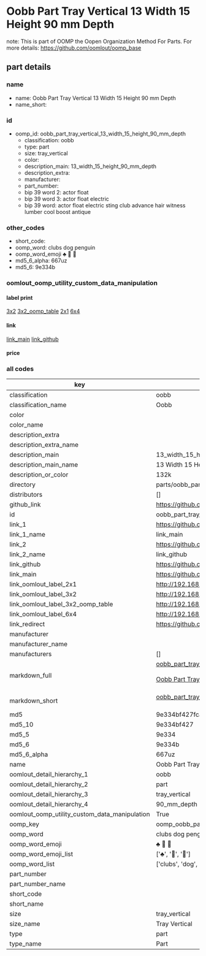 # Oobb Part Tray Vertical 13 Width 15 Height 90 mm Depth  

note: This is part of OOMP the Oopen Organization Method For Parts. For more details: https://github.com/oomlout/oomp_base

##  part details
  







### name
* name: Oobb Part Tray Vertical 13 Width 15 Height 90 mm Depth
* name_short: 
### id
* oomp_id: oobb_part_tray_vertical_13_width_15_height_90_mm_depth
  * classification: oobb
  * type: part
  * size: tray_vertical
  * color: 
  * description_main: 13_width_15_height_90_mm_depth
  * description_extra: 
  * manufacturer: 
  * part_number: 
  * bip 39 word 2: actor float
  * bip 39 word 3: actor float electric
  * bip 39 word: actor float electric sting club advance hair witness lumber cool boost antique

### other_codes
* short_code: 
* oomp_word: clubs dog penguin
* oomp_word_emoji :clubs: :dog: :penguin:
* md5_6_alpha: 667uz
* md5_6: 9e334b






### oomlout_oomp_utility_custom_data_manipulation
#### label print
[3x2](http://192.168.1.245:1112/?label=oomp%20667uz)
[3x2_oomp_table](http://192.168.1.108:1112/?label=oomp%20667uz)
[2x1](http://192.168.1.242:1112/?label=oomp%20667uz)
[6x4](http://192.168.1.55:1112/?label=oomp%20667uz)    

#### link

[link_main](https://github.com/oomlout/oomlout_oomp_version_1_messy/tree/main/parts/oobb_part_tray_vertical_13_width_15_height_90_mm_depth) [link_github](https://github.com/oomlout/oomlout_oomp_version_1_messy/tree/main/parts/oobb_part_tray_vertical_13_width_15_height_90_mm_depth)                             

#### price







### all codes 
| key | value |  
| --- | --- |  
| classification | oobb |  
| classification_name | Oobb |  
| color |  |  
| color_name |  |  
| description_extra |  |  
| description_extra_name |  |  
| description_main | 13_width_15_height_90_mm_depth |  
| description_main_name | 13 Width 15 Height 90 mm Depth |  
| description_or_color | 132k |  
| directory | parts/oobb_part_tray_vertical_13_width_15_height_90_mm_depth |  
| distributors | [] |  
| github_link | https://github.com/oomlout/oomlout_oomp_part_src/tree/main/parts/oobb_part_tray_vertical_13_width_15_height_90_mm_depth |  
| id | oobb_part_tray_vertical_13_width_15_height_90_mm_depth |  
| link_1 | https://github.com/oomlout/oomlout_oomp_version_1_messy/tree/main/parts/oobb_part_tray_vertical_13_width_15_height_90_mm_depth |  
| link_1_name | link_main |  
| link_2 | https://github.com/oomlout/oomlout_oomp_version_1_messy/tree/main/parts/oobb_part_tray_vertical_13_width_15_height_90_mm_depth |  
| link_2_name | link_github |  
| link_github | https://github.com/oomlout/oomlout_oomp_version_1_messy/tree/main/parts/oobb_part_tray_vertical_13_width_15_height_90_mm_depth |  
| link_main | https://github.com/oomlout/oomlout_oomp_version_1_messy/tree/main/parts/oobb_part_tray_vertical_13_width_15_height_90_mm_depth |  
| link_oomlout_label_2x1 | http://192.168.1.242:1112/?label=oomp%20667uz |  
| link_oomlout_label_3x2 | http://192.168.1.245:1112/?label=oomp%20667uz |  
| link_oomlout_label_3x2_oomp_table | http://192.168.1.108:1112/?label=oomp%20667uz |  
| link_oomlout_label_6x4 | http://192.168.1.55:1112/?label=oomp%20667uz |  
| link_redirect | https://github.com/oomlout/oomlout_oomp_version_1_messy/tree/main/parts/oobb_part_tray_vertical_13_width_15_height_90_mm_depth |  
| manufacturer |  |  
| manufacturer_name |  |  
| manufacturers | [] |  
| markdown_full | [oobb_part_tray_vertical_13_width_15_height_90_mm_depth](none)<br>[](none)<br>[Oobb Part Tray Vertical 13 Width 15 Height 90 Mm Depth](none)<br><br> |  
| markdown_short | [oobb_part_tray_vertical_13_width_15_height_90_mm_depth](none)<br><br> |  
| md5 | 9e334bf427fcad080f961d5e8ed64815 |  
| md5_10 | 9e334bf427 |  
| md5_5 | 9e334 |  
| md5_6 | 9e334b |  
| md5_6_alpha | 667uz |  
| name | Oobb Part Tray Vertical 13 Width 15 Height 90 mm Depth |  
| oomlout_detail_hierarchy_1 | oobb |  
| oomlout_detail_hierarchy_2 | part |  
| oomlout_detail_hierarchy_3 | tray_vertical |  
| oomlout_detail_hierarchy_4 | 90_mm_depth |  
| oomlout_oomp_utility_custom_data_manipulation | True |  
| oomp_key | oomp_oobb_part_tray_vertical_13_width_15_height_90_mm_depth |  
| oomp_word | clubs dog penguin |  
| oomp_word_emoji | :clubs: :dog: :penguin: |  
| oomp_word_emoji_list | [':clubs:', ':dog:', ':penguin:'] |  
| oomp_word_list | ['clubs', 'dog', 'penguin'] |  
| part_number |  |  
| part_number_name |  |  
| short_code |  |  
| short_name |  |  
| size | tray_vertical |  
| size_name | Tray Vertical |  
| type | part |  
| type_name | Part |  
